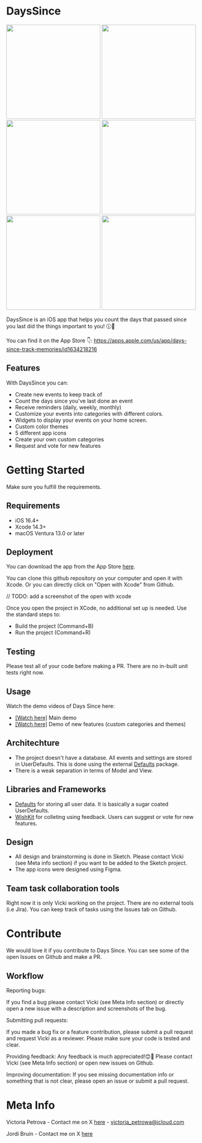 # DaysSince
<div style="text-align: center;">
    <img src="https://is1-ssl.mzstatic.com/image/thumb/PurpleSource126/v4/be/5a/0e/be5a0e88-78a2-33f7-13c3-601d70acf307/4145a3a9-ed53-42d2-8fe3-3be8bb0c90ec_Apple_iPhone_11_Pro_Max.png/460x0w.webp" width="250" />
    <img src="https://is1-ssl.mzstatic.com/image/thumb/PurpleSource116/v4/36/d7/16/36d71602-ea3d-b473-e3f2-e736d95c4ae9/88b0c5ad-bcac-40da-b8d0-f4b141c86ee5_Apple_iPhone_11_Pro_Max__U00281_U0029.png/460x0w.webp" width="250" />
</div>

<div style="text-align: center;">
    <img src="https://is1-ssl.mzstatic.com/image/thumb/PurpleSource126/v4/9e/b1/bc/9eb1bce4-4abf-b7b4-7770-7422a848d98d/eb02e412-c27a-449d-85ec-40ced057d4f0_Apple_iPhone_11_Pro_Max__U00282_U0029.png/460x0w.webp" width="250" />
    <img src="https://is1-ssl.mzstatic.com/image/thumb/PurpleSource116/v4/4f/e8/79/4fe879ca-8441-ab40-e3e3-44f52f6b6e06/80cb3077-03a1-4dba-b26e-b17718eff136_Apple_iPhone_11_Pro_Max__U00283_U0029.png/460x0w.webp" width="250" />
</div>

<div style="text-align: center;">
    <img src="https://is1-ssl.mzstatic.com/image/thumb/PurpleSource126/v4/e0/bd/d2/e0bdd221-33c3-d82e-d657-cea669b551bf/0659ea1d-9a9c-4521-9841-e513db9baf35_Apple_iPhone_11_Pro_Max__U00284_U0029.png/460x0w.webp" width="250" />
    <img src="https://is1-ssl.mzstatic.com/image/thumb/PurpleSource126/v4/33/1b/e1/331be1f1-9162-9286-8493-19015a759802/e6c1f190-6883-4d01-93ae-37057bddd665_Apple_iPhone_11_Pro_Max__U00285_U0029.png/460x0w.webp" width="250" />
</div>




DaysSince is an iOS app that helps you count the days that passed since you last did the things important to you! 🕦🌱

You can find it on the App Store 👇:
https://apps.apple.com/us/app/days-since-track-memories/id1634218216

## Features
With DaysSince you can:
  - Create new events to keep track of
  - Count the days since you've last done an event
  - Receive reminders (daily, weekly, monthly)
  - Customize your events into categories with different colors. 
  - Widgets to display your events on your home screen.
  - Custom color themes
  - 5 different app icons
  - Create your own custom categories
  - Request and vote for new features

# Getting Started
Make sure you fulfill the requirements. 

## Requirements
- iOS 16.4+
- Xcode 14.3+
- macOS Ventura 13.0 or later

## Deployment
You can download the app from the App Store [here](https://apps.apple.com/us/app/days-since-track-memories/id1634218216). 

You can clone this github repository on your computer and open it with Xcode. Or you can directly click on "Open with Xcode" from Github.

// TODO: add a screenshot of the open with xcode

Once you open the project in XCode, no additional set up is needed. Use the standard steps to:
- Build the project (Command+B)
- Run the project (Command+R)

## Testing
Please test all of your code before making a PR. There are no in-built unit tests right now. 

## Usage
Watch the demo videos of Days Since here:
- [[Watch here]](https://drive.google.com/file/d/1kv7eCcrCw2BGQ29B5S2bFPamQYS7VTRx/view?usp=drive_link) Main demo 
- [[Watch here]](https://drive.google.com/file/d/13rRGs2l3ymdsgo-MhCHN2aKC0Ub2XDS5/view?usp=sharing) Demo of new features (custom categories and themes)

## Architechture
- The project doesn't have a database. All events and settings are stored in UserDefaults. This is done using the external [Defaults](https://github.com/sindresorhus/Defaults) package.
- There is a weak separation in terms of Model and View. 

## Libraries and Frameworks
- [Defaults](https://github.com/sindresorhus/Defaults) for storing all user data. It is basically a sugar coated UserDefaults. 
- [WishKit](https://www.wishkit.io) for colleting using feedback. Users can suggest or vote for new features. 

## Design
- All design and brainstorming is done in Sketch. Please contact Vicki (see Meta info section) if you want to be added to the Sketch project.
- The app icons were designed using Figma. 

## Team task collaboration tools
Right now it is only Vicki working on the project. There are no external tools (i.e Jira). You can keep track of tasks using the Issues tab on Github.

# Contribute
We would love it if you contribute to Days Since. You can see some of the open Issues on Github and make a PR. 

## Workflow
Reporting bugs:

If you find a bug please contact Vicki (see Meta Info section) or directly open a new issue with a description and screenshots of the bug. 

Submitting pull requests:

If you made a bug fix or a feature contribution, please submit a pull request and request Vicki as a reviewer. Please make sure your code is tested and clear. 

Providing feedback:
Any feedback is much appreciated!😊🚀 Please contact Vicki (see Meta Info section) or open new issues on Github.

Improving documentation:
If you see missing documentation info or something that is not clear, please open an issue or submit a pull request. 

# Meta Info
Victoria Petrova - Contact me on X [here](https://twitter.com/vicki_petrovaa) - victoria_petrowa@icloud.com

Jordi Bruin - Contact me on X [here](https://twitter.com/jordibruin)
